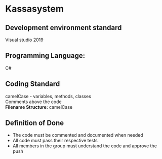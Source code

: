 # Kassasystem

## Development environment standard
Visual studio 2019

## Programming Language:
C#
    
## Coding Standard
camelCase - variables, methods, classes <br>
Comments above the code <br>
**Filename Structure:** camelCase
    
## Definition of Done
- The code must be commented and documented when needed
- All code must pass their respective tests
- All members in the group must understand the code and approve the push


